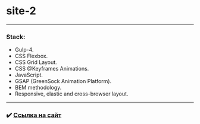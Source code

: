 # site-2

---

### Stack:
* Gulp-4.
* CSS Flexbox.
* CSS Grid Layout.
* CSS @Keyframes Animations.
* JavaScript.
* GSAP (GreenSock Animation Platform).
* BEM methodology.
* Responsive, elastic and cross-browser layout.

---

### :heavy_check_mark: [Ссылка на сайт](https://androfficial.github.io/site-2)
